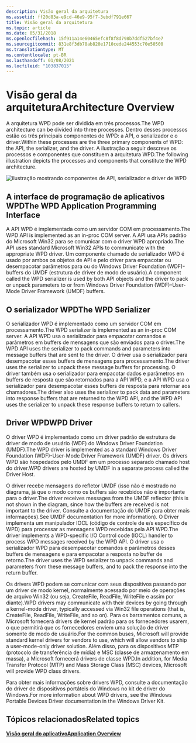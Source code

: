 ```yaml
---
description: Visão geral da arquitetura
ms.assetid: ff20d83a-e9cd-46e9-95f7-3ebdf791e667
title: Visão geral da arquitetura
ms.topic: article
ms.date: 05/31/2018
ms.openlocfilehash: 15f911a14e60465efc8f8f8d798b7ddf527bf4e7
ms.sourcegitcommit: 831e8f3db78ab820e1710cede244553c70e50500
ms.translationtype: MT
ms.contentlocale: pt-BR
ms.lasthandoff: 01/08/2021
ms.locfileid: "103837015"
---
```

# <a name="architecture-overview"></a><span data-ttu-id="48afa-103">Visão geral da arquitetura</span><span class="sxs-lookup"><span data-stu-id="48afa-103">Architecture Overview</span></span>

<span data-ttu-id="48afa-104">A arquitetura WPD pode ser dividida em três processos.</span><span class="sxs-lookup"><span data-stu-id="48afa-104">The WPD architecture can be divided into three processes.</span></span> <span data-ttu-id="48afa-105">Dentro desses processos estão os três principais componentes de WPD: a API, o serializador e o driver.</span><span class="sxs-lookup"><span data-stu-id="48afa-105">Within these processes are the three primary components of WPD: the API, the serializer, and the driver.</span></span> <span data-ttu-id="48afa-106">A ilustração a seguir descreve os processos e componentes que constituem a arquitetura WPD.</span><span class="sxs-lookup"><span data-stu-id="48afa-106">The following illustration depicts the processes and components that constitute the WPD architecture.</span></span>

![ilustração mostrando componentes de API, serializador e driver de WPD](images/wpd-overview-figure1.gif)

## <a name="the-wpd-application-programming-interface"></a><span data-ttu-id="48afa-108">A interface de programação de aplicativos WPD</span><span class="sxs-lookup"><span data-stu-id="48afa-108">The WPD Application Programming Interface</span></span>

<span data-ttu-id="48afa-109">A API WPD é implementada como um servidor COM em processamento.</span><span class="sxs-lookup"><span data-stu-id="48afa-109">The WPD API is implemented as an in-proc COM server.</span></span> <span data-ttu-id="48afa-110">A API usa APIs padrão do Microsoft Win32 para se comunicar com o driver WPD apropriado.</span><span class="sxs-lookup"><span data-stu-id="48afa-110">The API uses standard Microsoft Win32 APIs to communicate with the appropriate WPD driver.</span></span> <span data-ttu-id="48afa-111">Um componente chamado de serializador WPD é usado por ambos os objetos de API e pelo driver para empacotar ou desempacotar parâmetros para ou do Windows Driver Foundation (WDF)-buffers do UMDF (estrutura de driver de modo de usuário).</span><span class="sxs-lookup"><span data-stu-id="48afa-111">A component called the WPD serializer is used by both API objects and the driver to pack or unpack parameters to or from Windows Driver Foundation (WDF)-User-Mode Driver Framework (UMDF) buffers.</span></span>

## <a name="the-wpd-serializer"></a><span data-ttu-id="48afa-112">O serializador WPD</span><span class="sxs-lookup"><span data-stu-id="48afa-112">The WPD Serializer</span></span>

<span data-ttu-id="48afa-113">O serializador WPD é implementado como um servidor COM em processamento.</span><span class="sxs-lookup"><span data-stu-id="48afa-113">The WPD serializer is implemented as an in-proc COM server.</span></span> <span data-ttu-id="48afa-114">A API WPD usa o serializador para empacotar comandos e parâmetros em buffers de mensagens que são enviados para o driver.</span><span class="sxs-lookup"><span data-stu-id="48afa-114">The WPD API uses the serializer to pack commands and parameters into message buffers that are sent to the driver.</span></span> <span data-ttu-id="48afa-115">O driver usa o serializador para desempacotar esses buffers de mensagens para processamento.</span><span class="sxs-lookup"><span data-stu-id="48afa-115">The driver uses the serializer to unpack these message buffers for processing.</span></span> <span data-ttu-id="48afa-116">O driver também usa o serializador para empacotar dados e parâmetros em buffers de resposta que são retornados para a API WPD, e a API WPD usa o serializador para desempacotar esses buffers de resposta para retornar aos chamadores.</span><span class="sxs-lookup"><span data-stu-id="48afa-116">The driver also uses the serializer to pack data and parameters into response buffers that are returned to the WPD API, and the WPD API uses the serializer to unpack these response buffers to return to callers.</span></span>

## <a name="wpd-driver"></a><span data-ttu-id="48afa-117">Driver WPD</span><span class="sxs-lookup"><span data-stu-id="48afa-117">WPD Driver</span></span>

<span data-ttu-id="48afa-118">O driver WPD é implementado como um driver padrão de estrutura de driver de modo de usuário (WDF) do Windows Driver Foundation (UMDF).</span><span class="sxs-lookup"><span data-stu-id="48afa-118">The WPD driver is implemented as a standard Windows Driver Foundation (WDF)-User-Mode Driver Framework (UMDF) driver.</span></span> <span data-ttu-id="48afa-119">Os drivers WPD são hospedados pelo UMDF em um processo separado chamado host do driver.</span><span class="sxs-lookup"><span data-stu-id="48afa-119">WPD drivers are hosted by UMDF in a separate process called the Driver Host.</span></span>

<span data-ttu-id="48afa-120">O driver recebe mensagens do refletor UMDF (isso não é mostrado no diagrama, já que o modo como os buffers são recebidos não é importante para o driver.</span><span class="sxs-lookup"><span data-stu-id="48afa-120">The driver receives messages from the UMDF reflector (this is not shown in the diagram, since how the buffers are received is not important to the driver.</span></span> <span data-ttu-id="48afa-121">Consulte a documentação do UMDF para obter mais informações).</span><span class="sxs-lookup"><span data-stu-id="48afa-121">See UMDF documentation for more information).</span></span> <span data-ttu-id="48afa-122">O Driver implementa um manipulador IOCL (código de controle de e/s específico de WPD) para processar as mensagens WPD recebidas pela API WPD.</span><span class="sxs-lookup"><span data-stu-id="48afa-122">The driver implements a WPD-specific I/O Control code (IOCL) handler to process WPD messages received by the WPD API.</span></span> <span data-ttu-id="48afa-123">O driver usa o serializador WPD para desempacotar comandos e parâmetros desses buffers de mensagens e para empacotar a resposta no buffer de retorno.</span><span class="sxs-lookup"><span data-stu-id="48afa-123">The driver uses the WPD serializer to unpack commands and parameters from these message buffers, and to pack the response into the return buffer.</span></span>

<span data-ttu-id="48afa-124">Os drivers WPD podem se comunicar com seus dispositivos passando por um driver de modo kernel, normalmente acessado por meio de operações de arquivo Win32 (ou seja, CreateFile, ReadFile, WriteFile e assim por diante).</span><span class="sxs-lookup"><span data-stu-id="48afa-124">WPD drivers may communicate with their devices by going through a kernel-mode driver, typically accessed via Win32 file operations (that is, CreateFile, ReadFile, WriteFile, and so on).</span></span> <span data-ttu-id="48afa-125">Para os barramentos comuns, a Microsoft fornecerá drivers de kernel padrão para os fornecedores usarem, o que permitirá que os fornecedores enviem uma solução de driver somente de modo de usuário.</span><span class="sxs-lookup"><span data-stu-id="48afa-125">For the common buses, Microsoft will provide standard kernel drivers for vendors to use, which will allow vendors to ship a user-mode-only driver solution.</span></span> <span data-ttu-id="48afa-126">Além disso, para os dispositivos MTP (protocolo de transferência de mídia) e MSC (classe de armazenamento em massa), a Microsoft fornecerá drivers de classe WPD.</span><span class="sxs-lookup"><span data-stu-id="48afa-126">In addition, for Media Transfer Protocol (MTP) and Mass Storage Class (MSC) devices, Microsoft will provide WPD class drivers.</span></span>

<span data-ttu-id="48afa-127">Para obter mais informações sobre drivers WPD, consulte a documentação do driver de dispositivos portáteis do Windows no kit de driver do Windows.</span><span class="sxs-lookup"><span data-stu-id="48afa-127">For more information about WPD drivers, see the Windows Portable Devices Driver documentation in the Windows Driver Kit.</span></span>

## <a name="related-topics"></a><span data-ttu-id="48afa-128">Tópicos relacionados</span><span class="sxs-lookup"><span data-stu-id="48afa-128">Related topics</span></span>

<dl> <dt>

[<span data-ttu-id="48afa-129">**Visão geral do aplicativo**</span><span class="sxs-lookup"><span data-stu-id="48afa-129">**Application Overview**</span></span>](application-overview.md)
</dt> </dl>

 

 



